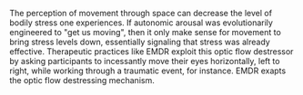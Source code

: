 The perception of movement through space can decrease the level of bodily stress one experiences. If autonomic arousal was evolutionarily engineered to "get us moving", then it only make sense for movement to bring stress levels down, essentially signaling that stress was already effective. Therapeutic practices like EMDR exploit this optic flow destressor by asking participants to incessantly move their eyes horizontally, left to right, while working through a traumatic event, for instance. EMDR exapts the optic flow destressing mechanism.
